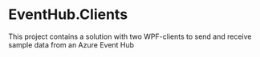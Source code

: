 # EventHub.Clients
This project contains a solution with two WPF-clients to send and receive sample data from an Azure Event Hub
